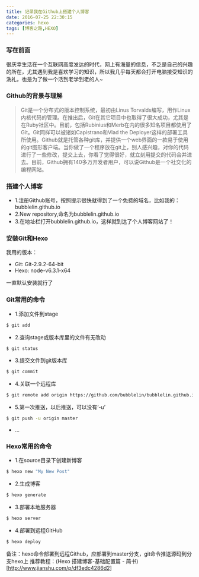 ```yaml
---
title: 记录我在Github上搭建个人博客
date: 2016-07-25 22:30:15
categories: hexo
tags: [博客之路,HEXO]
---
```

### 写在前面
很庆幸生活在一个互联网高度发达的时代，网上有海量的信息，不乏是自己的兴趣的所在，尤其遇到我是喜欢学习的知识，所以我几乎每天都会打开电脑接受知识的洗礼，也是为了做一个活到老学到老的人~

### Github的背景与理解
>Git是一个分布式的版本控制系统，最初由Linus Torvalds编写，用作Linux内核代码的管理。在推出后，Git在其它项目中也取得了很大成功，尤其是在Ruby社区中。目前，包括Rubinius和Merb在内的很多知名项目都使用了Git。Git同样可以被诸如Capistrano和Vlad the Deployer这样的部署工具所使用。Github就是托管各种git库，并提供一个web界面的一款易于使用的git图形客户端。当你做了一个程序放在git上，别人感兴趣，对你的代码进行了一些修改，提交上去，你看了觉得很好，就立刻用提交的代码合并进去。目前，Github拥有140多万开发者用户，可以说Github是一个社交化的编程网站。

### 搭建个人博客
* 1.注册Github账号，按照提示很快就得到了一个免费的域名，比如我的：bubblelin.github.io
* 2.New repository,命名为bubblelin.github.io
* 3.在地址栏打开bubblelin.github.io，这样就到达了个人博客网站了！

### 安装Git和Hexo
我用的版本：

* Git: Git-2.9.2-64-bit
* Hexo: node-v6.3.1-x64

一直默认安装就行了

### Git常用的命令
* 1.添加文件到stage
``` bash
$ git add
```
* 2.查询stage或版本库里的文件有无改动
``` bash
$ git status
```
* 3.提交文件到git版本库
``` bash
$ git commit
```
* 4.关联一个远程库
``` bash
$ git remote add origin https://github.com/bubblelin/bubblelin.github.io.git
```
* 5.第一次推送，以后推送，可以没有‘-u’
``` bash
$ git push -u origin master
```
* ...

### Hexo常用的命令
* 1.在source目录下创建新博客
``` bash
$ hexo new "My New Post"
```
* 2.生成博客
``` bash
$ hexo generate
```
* 3.部署本地服务器
``` bash
$ hexo server
```
* 4.部署到远程GitHub
``` bash
$ hexo deploy
```
备注：hexo命令部署到远程Github，应部署到master分支，git命令推送源码到分支hexo上
推荐教程：(Hexo 搭建博客-基础配置篇 - 简书)[http://www.jianshu.com/p/df3edc4286d2]
